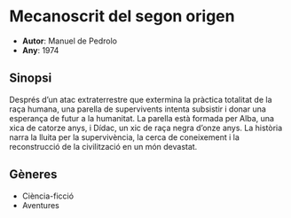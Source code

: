 # Mecanoscrit del segon origen
- __Autor__: Manuel de Pedrolo
- __Any__: 1974

## Sinopsi
Després d’un atac extraterrestre que extermina la pràctica totalitat de la raça humana, una parella de supervivents intenta subsistir i donar una esperança de futur a la humanitat. La parella està formada per Alba, una xica de catorze anys, i Dídac, un xic de raça negra d’onze anys. La història narra la lluita per la supervivència, la cerca de coneixement i la reconstrucció de la civilització en un món devastat.

## Gèneres
- Ciència-ficció
- Aventures
